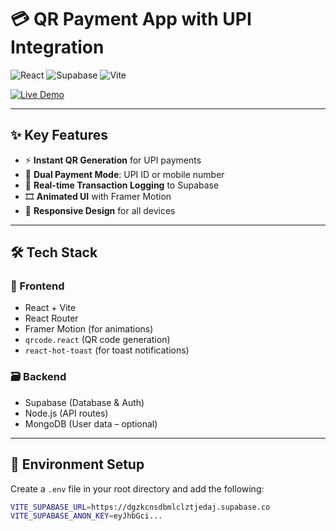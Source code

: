 # 💳 QR Payment App with UPI Integration

![React](https://img.shields.io/badge/React-20232A?style=for-the-badge&logo=react&logoColor=61DAFB)
![Supabase](https://img.shields.io/badge/Supabase-3ECF8E?style=for-the-badge&logo=supabase&logoColor=white)
![Vite](https://img.shields.io/badge/Vite-B73BFE?style=for-the-badge&logo=vite&logoColor=FFD62E)


[![Live Demo](https://img.shields.io/badge/Demo-Live-green?style=for-the-badge&logo=vercel&logoColor=white)](https://cummins-hackathon25.vercel.app/)

---

## ✨ Key Features

- ⚡ **Instant QR Generation** for UPI payments  
- 🔁 **Dual Payment Mode**: UPI ID or mobile number  
- 📡 **Real-time Transaction Logging** to Supabase  
- 🎞️ **Animated UI** with Framer Motion  
- 📱 **Responsive Design** for all devices  

---

## 🛠 Tech Stack

### 🧩 Frontend

- React + Vite
- React Router
- Framer Motion (for animations)
- `qrcode.react` (QR code generation)
- `react-hot-toast` (for toast notifications)

### 🗃️ Backend

- Supabase (Database & Auth)
- Node.js (API routes)
- MongoDB (User data – optional)

---

## 🔧 Environment Setup

Create a `.env` file in your root directory and add the following:

```bash
VITE_SUPABASE_URL=https://dgzkcnsdbmlclztjedaj.supabase.co
VITE_SUPABASE_ANON_KEY=eyJhbGci... 

